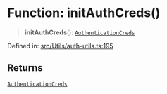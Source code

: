 # Function: initAuthCreds()

> **initAuthCreds**(): [`AuthenticationCreds`](../type-aliases/AuthenticationCreds.md)

Defined in: [src/Utils/auth-utils.ts:195](https://github.com/Fokusdotid/Baileys/blob/3533fb5d5a1e97f0cc8384505a121b389a346518/src/Utils/auth-utils.ts#L195)

## Returns

[`AuthenticationCreds`](../type-aliases/AuthenticationCreds.md)
